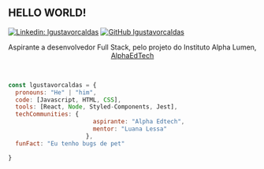 <h2>  HELLO WORLD!</h2> 

[![Linkedin: lgustavorcaldas](https://img.shields.io/badge/-lgustavorcaldas-blue?style=flat-square&logo=Linkedin&logoColor=white&link=https://www.linkedin.com/in/lgustavorcaldas//)](https://www.linkedin.com/in/lgustavorcaldas/)
[![GitHub lgustavorcaldas](https://img.shields.io/github/followers/lgustavorcaldas?label=follow&style=social)](https://github.com/lgustavorcaldas)


<p align="center">Aspirante a desenvolvedor Full Stack, pelo projeto do Instituto Alpha Lumen, <a href="https://sejaalphaedtech.org.br">AlphaEdTech</a></p></br>

```javascript
const lgustavorcaldas = {
  pronouns: "He" | "him",
  code: [Javascript, HTML, CSS],
  tools: [React, Node, Styled-Components, Jest],
  techCommunities: {
                        aspirante: "Alpha Edtech",
                        mentor: "Luana Lessa"
                      },
  funFact: "Eu tenho bugs de pet"

}
```
